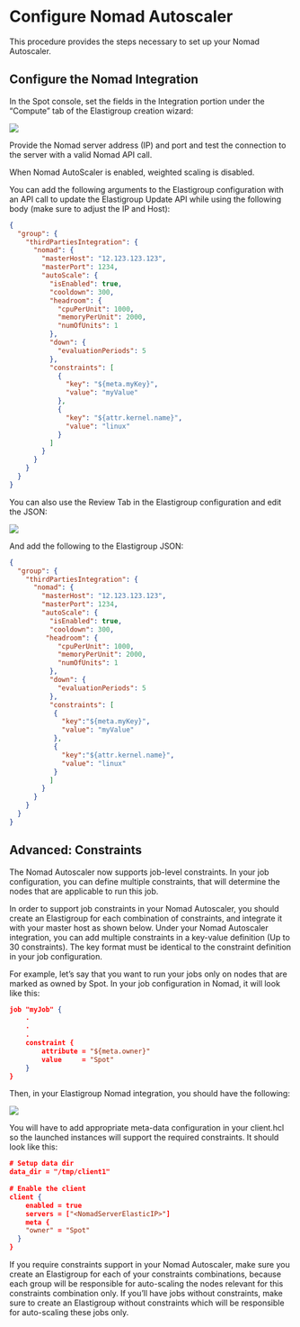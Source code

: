 # Configure Nomad Autoscaler

This procedure provides the steps necessary to set up your Nomad Autoscaler.

## Configure the Nomad Integration

In the Spot console, set the fields in the Integration portion under the “Compute” tab of the Elastigroup creation wizard:

<img src="/elastigroup/_media/configure-nomad-autoscaler-01.png" />

Provide the Nomad server address (IP) and port and test the connection to the server with a valid Nomad API call.

When Nomad AutoScaler is enabled, weighted scaling is disabled.

You can add the following arguments to the Elastigroup configuration with an API call to update the Elastigroup Update API while using the following body (make sure to adjust the IP and Host):

```json
{
  "group": {
    "thirdPartiesIntegration": {
      "nomad": {
        "masterHost": "12.123.123.123",
        "masterPort": 1234,
        "autoScale": {
          "isEnabled": true,
          "cooldown": 300,
          "headroom": {
            "cpuPerUnit": 1000,
            "memoryPerUnit": 2000,
            "numOfUnits": 1
          },
          "down": {
            "evaluationPeriods": 5
          },
          "constraints": [
            {
              "key": "${meta.myKey}",
              "value": "myValue"
            },
            {
              "key": "${attr.kernel.name}",
              "value": "linux"
            }
          ]
        }
      }
    }
  }
}
```

You can also use the Review Tab in the Elastigroup configuration and edit the JSON:

<img src="/elastigroup/_media/configure-nomad-autoscaler-02.png" />

And add the following to the Elastigroup JSON:

```JSON
{
  "group": {
    "thirdPartiesIntegration": {
      "nomad": {
        "masterHost": "12.123.123.123",
        "masterPort": 1234,
        "autoScale": {
          "isEnabled": true,
          "cooldown": 300,
         "headroom": {
            "cpuPerUnit": 1000,
            "memoryPerUnit": 2000,
            "numOfUnits": 1
          },
          "down": {
            "evaluationPeriods": 5
          },
          "constraints": [
           {
             "key":"${meta.myKey}",
             "value": "myValue"
           },
           {
             "key":"${attr.kernel.name}",
             "value": "linux"
           }
          ]
        }
      }
    }
  }
}
```

## Advanced: Constraints

The Nomad Autoscaler now supports job-level constraints. In your job configuration, you can define multiple constraints, that will determine the nodes that are applicable to run this job.

In order to support job constraints in your Nomad Autoscaler, you should create an Elastigroup for each combination of constraints, and integrate it with your master host as shown below. Under your Nomad Autoscaler integration, you can add multiple constraints in a key-value definition (Up to 30 constraints). The key format must be identical to the constraint definition in your job configuration.

For example, let’s say that you want to run your jobs only on nodes that are marked as owned by Spot. In your job configuration in Nomad, it will look like this:

```JSON
job "myJob" {
    .
    .
    .
    constraint {
        attribute = "${meta.owner}"
        value     = "Spot"
    }
}
```

Then, in your Elastigroup Nomad integration, you should have the following:

<img src="/elastigroup/_media/configure-nomad-autoscaler-03.png" />

You will have to add appropriate meta-data configuration in your client.hcl so the launched instances will support the required constraints. It should look like this:

```json
# Setup data dir
data_dir = "/tmp/client1"
﻿
# Enable the client
client {
    enabled = true
    servers = ["<NomadServerElasticIP>"]
    meta {
    "owner" = "Spot"
  }
}
```

If you require constraints support in your Nomad Autoscaler, make sure you create an Elastigroup for each of your constraints combinations, because each group will be responsible for auto-scaling the nodes relevant for this constraints combination only. If you’ll have jobs without constraints, make sure to create an Elastigroup without constraints which will be responsible for auto-scaling these jobs only.
